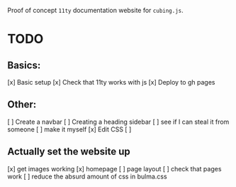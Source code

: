 Proof of concept `11ty` documentation website for `cubing.js`.

# TODO

## Basics: 

[x] Basic setup
[x] Check that 11ty works with js
[x] Deploy to gh pages 

## Other: 

[ ] Create a navbar
[ ] Creating a heading sidebar
    [ ] see if I can steal it from someone
    [ ] make it myself
[x] Edit CSS
[ ]

## Actually set the website up
[x] get images working
[x] homepage
[ ] page layout
[ ] check that pages work 
[ ] reduce the absurd amount of css in bulma.css